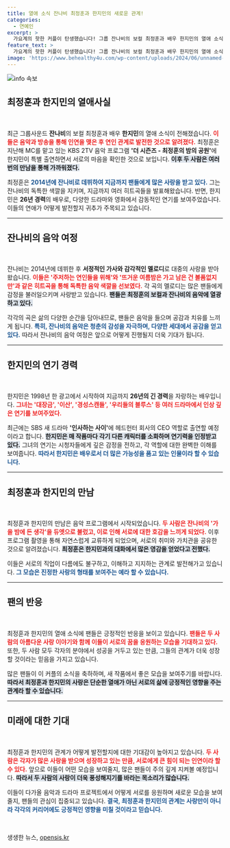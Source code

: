 ```yaml
---
title: 열애 소식 잔나비 최정훈과 한지민의 새로운 관계!
categories:
  - 연예인
excerpt: >
  가요계의 핫한 커플이 탄생했습니다! 그룹 잔나비의 보컬 최정훈과 배우 한지민의 열애 소식이 전해졌는데요. 두 사람의 인연은 음악 프로그램에서 시작되었으며, 그들의 러브스토리에 이목이 집중되고 있습니다. 클릭해 더 알아보세요!
feature_text: >
  가요계의 핫한 커플이 탄생했습니다! 그룹 잔나비의 보컬 최정훈과 배우 한지민의 열애 소식이 전해졌는데요. 두 사람의 인연은 음악 프로그램에서 시작되었으며, 그들의 러브스토리에 이목이 집중되고 있습니다. 클릭해 더 알아보세요!
image: 'https://www.behealthy4u.com/wp-content/uploads/2024/06/unnamed-file.png'
---
```


<p><img src="https://www.behealthy4u.com/wp-content/uploads/2024/06/unnamed-file.png" alt="info 속보" /></p>

<h2 data-ke-size="size26">최정훈과 한지민의 열애사실</h2>

<p data-ke-size="size16">&nbsp;</p>

<p>최근 그룹사운드 <b>잔나비</b>의 보컬 최정훈과 배우 <b>한지민</b>의 열애 소식이 전해졌습니다. <b><span style="color: #ee2323;">이들은 음악과 방송을 통해 인연을 맺은 후 연인 관계로 발전한 것으로 알려졌다.</span></b> 최정훈은 지난해 MC를 맡고 있는 KBS 2TV 음악 프로그램 <b>'더 시즌즈 - 최정훈의 밤의 공원'</b>에 한지민이 특별 출연하면서 서로의 마음을 확인한 것으로 보입니다. <b><span style="background-color: #21538527;">이후 두 사람은 여러 번의 만남을 통해 가까워졌다.</span></b> </p>

<p>최정훈은 <b><span style="color: #1a5490;">2014년에 잔나비로 데뷔하여 지금까지 팬들에게 많은 사랑을 받고 있다.</span></b> 그는 잔나비의 독특한 색깔을 지키며, 지금까지 여러 히트곡들을 발표해왔습니다. 반면, 한지민은 <b>26년 경력</b>의 배우로, 다양한 드라마와 영화에서 감동적인 연기를 보여주었습니다. 이들의 연애가 어떻게 발전할지 귀추가 주목되고 있습니다.</p>

<hr>

<h2 data-ke-size="size26">잔나비의 음악 여정</h2>

<p data-ke-size="size16">&nbsp;</p>

<p>잔나비는 2014년에 데뷔한 후 <b>서정적인 가사와 감각적인 멜로디</b>로 대중의 사랑을 받아왔습니다. <b><span style="color: #ee2323;">이들은 '주저하는 연인들을 위해'와 '뜨거운 여름밤은 가고 남은 건 볼품없지만'과 같은 히트곡을 통해 독특한 음악 색깔을 선보였다.</span></b> 각 곡의 멜로디는 많은 팬들에게 감정을 불러일으키며 사랑받고 있습니다. <b><span style="background-color: #21538527;">팬들은 최정훈의 보컬과 잔나비의 음악에 열광하고 있다.</span></b></p>

<p>각각의 곡은 삶의 다양한 순간을 담아내므로, 팬들은 음악을 들으며 공감과 치유를 느끼게 됩니다. <b><span style="color: #1a5490;">특히, 잔나비의 음악은 청춘의 감성을 자극하며, 다양한 세대에서 공감을 얻고 있다.</span></b> 따라서 잔나비의 음악 여정은 앞으로 어떻게 진행될지 더욱 기대가 됩니다.</p>

<hr>

<h2 data-ke-size="size26">한지민의 연기 경력</h2>

<p data-ke-size="size16">&nbsp;</p>

<p>한지민은 1998년 한 광고에서 시작하여 지금까지 <b>26년의 긴 경력</b>을 자랑하는 배우입니다. <b><span style="color: #ee2323;">그녀는 '대장금', '이산', '경성스캔들', '우리들의 블루스' 등 여러 드라마에서 인상 깊은 연기를 보여주었다.</span></b></p>

<p>최근에는 SBS 새 드라마 <b>'인사하는 사이'</b>에 헤드헌터 회사의 CEO 역할로 출연할 예정이라고 합니다. <b><span style="background-color: #21538527;">한지민은 매 작품마다 각기 다른 캐릭터를 소화하며 연기력을 인정받고 있다.</span></b> 그녀의 연기는 시청자들에게 깊은 감정을 전하고, 각 역할에 대한 완벽한 이해를 보여줍니다. <b><span style="color: #1a5490;">따라서 한지민은 배우로서 더 많은 가능성을 품고 있는 인물이라 할 수 있습니다.</span></b></p>

<hr>

<h2 data-ke-size="size26">최정훈과 한지민의 만남</h2>

<p data-ke-size="size16">&nbsp;</p>

<p>최정훈과 한지민의 만남은 음악 프로그램에서 시작되었습니다. <b><span style="color: #ee2323;">두 사람은 잔나비의 '가을 밤에 든 생각'을 듀엣으로 불렀고, 이로 인해 서로에 대한 호감을 느끼게 되었다.</span></b> 이후 프로그램 촬영을 통해 자연스럽게 교류하게 되었으며, 서로의 취미와 가치관을 공유한 것으로 알려졌습니다. <b><span style="background-color: #21538527;">최정훈은 한지민과의 대화에서 많은 영감을 얻었다고 전했다.</span></b></p>

<p>이들은 서로의 직업이 다름에도 불구하고, 이해하고 지지하는 관계로 발전해가고 있습니다. <b><span style="color: #1a5490;">그 모습은 진정한 사랑의 형태를 보여주는 예라 할 수 있습니다.</span></b> </p>

<hr>

<h2 data-ke-size="size26">팬의 반응</h2>

<p data-ke-size="size16">&nbsp;</p>

<p>최정훈과 한지민의 열애 소식에 팬들은 긍정적인 반응을 보이고 있습니다. <b><span style="color: #ee2323;">팬들은 두 사람의 아름다운 사랑 이야기와 함께 이들이 서로의 꿈을 응원하는 모습을 기대하고 있다.</span></b> 또한, 두 사람 모두 각자의 분야에서 성공을 거두고 있는 만큼, 그들의 관계가 더욱 성장할 것이라는 믿음을 가지고 있습니다.</p>

<p>많은 팬들이 이 커플의 소식을 축하하며, 새 작품에서 좋은 모습을 보여주기를 바랍니다. <b><span style="background-color: #21538527;">따라서 최정훈과 한지민의 사랑은 단순한 열애가 아닌 서로의 삶에 긍정적인 영향을 주는 관계라 할 수 있습니다.</span></b> </p>

<hr>

<h2 data-ke-size="size26">미래에 대한 기대</h2>

<p data-ke-size="size16">&nbsp;</p>

<p>최정훈과 한지민의 관계가 어떻게 발전할지에 대한 기대감이 높아지고 있습니다. <b><span style="color: #ee2323;">두 사람은 각자가 많은 사랑을 받으며 성장하고 있는 만큼, 서로에게 큰 힘이 되는 인연이라 할 수 있다.</span></b> 앞으로 이들이 어떤 모습을 보여줄지, 많은 팬들이 주의 깊게 지켜볼 예정입니다. <b><span style="background-color: #21538527;">따라서 두 사람의 사랑이 더욱 풍성해지기를 바라는 목소리가 많습니다.</span></b></p>

<p>이들이 다가올 음악과 드라마 프로젝트에서 어떻게 서로를 응원하며 새로운 모습을 보여줄지, 팬들의 관심이 집중되고 있습니다. <b><span style="color: #1a5490;">결국, 최정훈과 한지민의 관계는 사랑만이 아니라 각각의 커리어에도 긍정적인 영향을 미칠 것이라고 믿습니다.</span></b></p>

<p data-ke-size="size16">&nbsp;</p>
생생한 뉴스, <a href="https://opensis.kr" rel="dofollow">opensis.kr</a>


